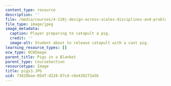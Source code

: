 ```yaml
---
content_type: resource
description: ''
file: /media/courses/4-110j-design-across-scales-disciplines-and-problem-contexts-spring-2013/73628bae05dfd22887cdc6e438272a5b_pigs3.JPG
file_type: image/jpeg
image_metadata:
  caption: Player preparing to catapult a pig.
  credit: ''
  image-alt: Student about to release catapult with a cast pig.
learning_resource_types: []
ocw_type: OCWImage
parent_title: Pigs in a Blanket
parent_type: CourseSection
resourcetype: Image
title: pigs3.JPG
uid: 73628bae-05df-d228-87cd-c6e438272a5b
---
```


